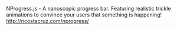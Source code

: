 
NProgress.js - A nanoscopic progress bar. Featuring realistic trickle animations to convince your users that something is happening!
http://ricostacruz.com/nprogress/